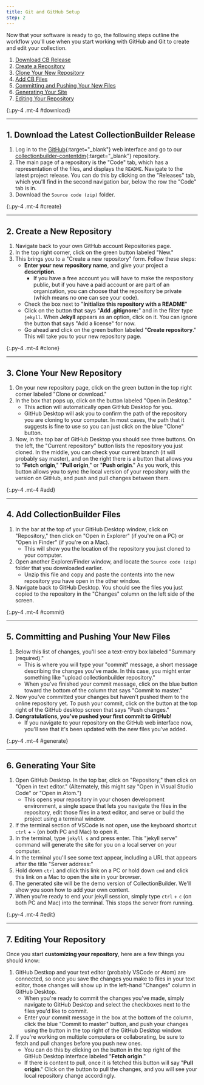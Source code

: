 ```yaml
---
title: Git and GitHub Setup
step: 2
---
```


Now that your software is ready to go, the following steps outline the workflow you'll use when you start working with GitHub and Git to create and edit your collection.

1. [Download CB Release](#download)
2. [Create a Repository](#create)
3. [Clone Your New Repository](#clone)
4. [Add CB Files](#add)
5. [Committing and Pushing Your New Files](#commit)
6. [Generating Your Site](#generate)
7. [Editing Your Repository](#edit)


{:.py-4 .mt-4 #download}
***

## 1. Download the Latest CollectionBuilder Release

1. Log in to the [GitHub](https://github.com){:target="_blank"} web interface and go to our [collectionbuilder-contentdm](https://github.com/CollectionBuilder/collectionbuilder-contentdm){:target="_blank"} repository.
2. The main page of a repository is the "Code" tab, which has a representation of the files, and displays the `README`. Navigate to the latest project release. You can do this by clicking on the "Releases" tab, which you'll find in the second navigation bar, below the row the "Code" tab is in. 
3. Download the `Source code (zip)` folder.

{:.py-4 .mt-4 #create}
***

## 2. Create a New Repository

1. Navigate back to your own GitHub account Repositories page.
2. In the top right corner, click on the green button labeled "New."
3. This brings you to a "Create a new repository" form. Follow these steps:
    - **Enter your new repository name**, and give your project a **description**. 
        - If you have a free account you will have to make the respository public, but if you have a paid account or are part of an organization, you can choose that the repository be private (which means no one can see your code). 
    - Check the box next to "**Initialize this repository with a README**"
    - Click on the button that says "**Add .gitignore:**" and in the filter type `jekyll`. When **Jekyll** appears as an option, click on it. You can ignore the button that says "Add a license" for now.
    - Go ahead and click on the green button labeled "**Create repository**." This will take you to your new repository page.

{:.py-4 .mt-4 #clone}
***

## 3. Clone Your New Repository

1. On your new repository page, click on the green button in the top right corner labeled "Clone or download."
2. In the box that pops up, click on the button labeled "Open in Desktop." 
    - This action will automatically open GitHub Desktop for you. 
    - GitHub Desktop will ask you to confirm the path of the repository you are cloning to your computer. In most cases, the path that it suggests is fine to use so you can just click on the blue "Clone" button.
3. Now, in the top bar of GitHub Desktop you should see three buttons. On the left, the "Current repository" button lists the repository  you just cloned. In the middle, you can check your current branch (it will probably say master), and on the right there is a button that allows you to "**Fetch origin**," "**Pull origin**," or "**Push origin**." As you work, this button allows you to sync the local version of your repository with the version on GitHub, and push and pull changes between them.

{:.py-4 .mt-4 #add}
***

## 4. Add CollectionBuilder Files

1. In the bar at the top of your GitHub Desktop window, click on "Repository," then click on "Open in Explorer" (if you're on a PC) or "Open in Finder" (if you're on a Mac). 
    - This will show you the location of the repository you just cloned to your computer.
2. Open another Explorer/Finder window, and locate the `Source code (zip)` folder that you downloaded earlier. 
    - Unzip this file and copy and paste the contents into the new repository you have open in the other window.
3. Navigate back to GitHub Desktop. You should see the files you just copied to the repository in the "Changes" column on the left side of the screen.

{:.py-4 .mt-4 #commit}
***

## 5. Committing and Pushing Your New Files

1. Below this list of changes, you'll see a text-entry box labeled "Summary (required)." 
    - This is where you will type your "commit" message, a short message describing the changes you've made. In this case, you might enter something like "upload collectionbuilder repository." 
    - When you've finished your commit message, click on the blue button toward the bottom of the column that says "Commit to master."
2. Now you've committed your changes but haven't pushed them to the online repository yet. To push your commit, click on the button at the top right of the GitHub desktop screen that says "Push changes."
3. **Congratulations, you've pushed your first commit to GitHub!** 
    - If you navigate to your repository on the GitHub web interface now, you'll see that it's been updated with the new files you've added.

{:.py-4 .mt-4 #generate}
***

## 6. Generating Your Site

1. Open GitHub Desktop. In the top bar, click on "Repository," then click on "Open in text editor." (Alternately, this might say "Open in Visual Studio Code" or "Open in Atom.") 
    - This opens your repository in your chosen development environment, a single space that lets you navigate the files in the repository, edit those files in a text editor, and serve or build the project using a terminal window.
2. If the terminal section of VSCode is not open, use the keyboard shortcut `ctrl` + `~` (on both PC and Mac) to open it. 
3. In the terminal, type `jekyll s` and press enter. This "jekyll serve" command will generate the site for you on a local server on your computer. 
4. In the terminal you'll see some text appear, including a URL that appears after the title "Server address:"
5. Hold down `ctrl` and click this link on a PC or hold down `cmd` and click this link on a Mac to open the site in your browser.
6. The generated site will be the demo version of CollectionBuilder. We'll show you soon how to add your own content.
7. When you're ready to end your jekyll session, simply type `ctrl` + `c` (on both PC and Mac) into the terminal. This stops the server from running.

{:.py-4 .mt-4 #edit}
***

## 7. Editing Your Repository

Once you start **customizing your repository**, here are a few things you should know:

1. GitHub Destkop and your text editor (probably VSCode or Atom) are connected, so once you save the changes you make to files in your text editor, those changes will show up in the left-hand "Changes" column in GitHub Desktop. 
    - When you're ready to commit the changes you've made, simply navigate to GitHub Desktop and select the checkboxes next to the files you'd like to commit. 
    - Enter your commit message in the box at the bottom of the column, click the blue "Commit to master" button, and push your changes using the button in the top right of the GitHub Desktop window.
2. If you're working on multiple computers or collaborating, be sure to fetch and pull changes before you push new ones. 
    - You can do this by clicking on the button in the top right of the GitHub Desktop interface labeled "**Fetch origin**." 
    - If there is content to pull, once it is fetched this button will say "**Pull origin**." Click on the button to pull the changes, and you will see your local repository change accordingly.